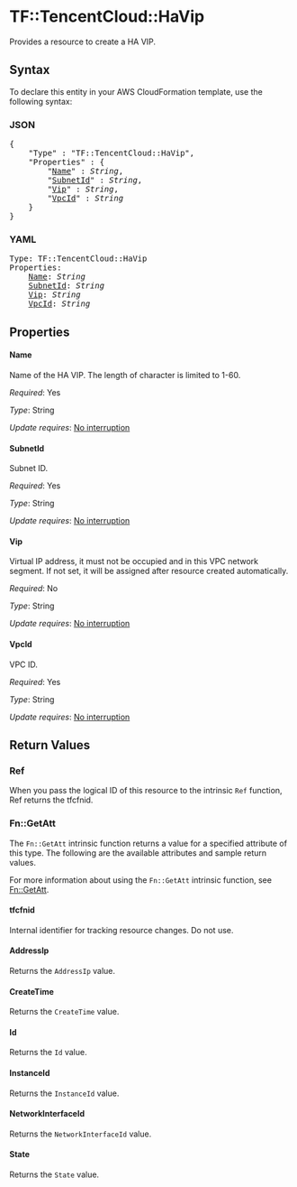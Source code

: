 # TF::TencentCloud::HaVip

Provides a resource to create a HA VIP.

## Syntax

To declare this entity in your AWS CloudFormation template, use the following syntax:

### JSON

<pre>
{
    "Type" : "TF::TencentCloud::HaVip",
    "Properties" : {
        "<a href="#name" title="Name">Name</a>" : <i>String</i>,
        "<a href="#subnetid" title="SubnetId">SubnetId</a>" : <i>String</i>,
        "<a href="#vip" title="Vip">Vip</a>" : <i>String</i>,
        "<a href="#vpcid" title="VpcId">VpcId</a>" : <i>String</i>
    }
}
</pre>

### YAML

<pre>
Type: TF::TencentCloud::HaVip
Properties:
    <a href="#name" title="Name">Name</a>: <i>String</i>
    <a href="#subnetid" title="SubnetId">SubnetId</a>: <i>String</i>
    <a href="#vip" title="Vip">Vip</a>: <i>String</i>
    <a href="#vpcid" title="VpcId">VpcId</a>: <i>String</i>
</pre>

## Properties

#### Name

Name of the HA VIP. The length of character is limited to 1-60.

_Required_: Yes

_Type_: String

_Update requires_: [No interruption](https://docs.aws.amazon.com/AWSCloudFormation/latest/UserGuide/using-cfn-updating-stacks-update-behaviors.html#update-no-interrupt)

#### SubnetId

Subnet ID.

_Required_: Yes

_Type_: String

_Update requires_: [No interruption](https://docs.aws.amazon.com/AWSCloudFormation/latest/UserGuide/using-cfn-updating-stacks-update-behaviors.html#update-no-interrupt)

#### Vip

Virtual IP address, it must not be occupied and in this VPC network segment. If not set, it will be assigned after resource created automatically.

_Required_: No

_Type_: String

_Update requires_: [No interruption](https://docs.aws.amazon.com/AWSCloudFormation/latest/UserGuide/using-cfn-updating-stacks-update-behaviors.html#update-no-interrupt)

#### VpcId

VPC ID.

_Required_: Yes

_Type_: String

_Update requires_: [No interruption](https://docs.aws.amazon.com/AWSCloudFormation/latest/UserGuide/using-cfn-updating-stacks-update-behaviors.html#update-no-interrupt)

## Return Values

### Ref

When you pass the logical ID of this resource to the intrinsic `Ref` function, Ref returns the tfcfnid.

### Fn::GetAtt

The `Fn::GetAtt` intrinsic function returns a value for a specified attribute of this type. The following are the available attributes and sample return values.

For more information about using the `Fn::GetAtt` intrinsic function, see [Fn::GetAtt](https://docs.aws.amazon.com/AWSCloudFormation/latest/UserGuide/intrinsic-function-reference-getatt.html).

#### tfcfnid

Internal identifier for tracking resource changes. Do not use.

#### AddressIp

Returns the <code>AddressIp</code> value.

#### CreateTime

Returns the <code>CreateTime</code> value.

#### Id

Returns the <code>Id</code> value.

#### InstanceId

Returns the <code>InstanceId</code> value.

#### NetworkInterfaceId

Returns the <code>NetworkInterfaceId</code> value.

#### State

Returns the <code>State</code> value.


